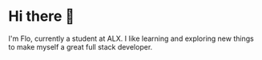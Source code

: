 # **Hi there 👋**
I'm Flo, currently a student at ALX.
I like learning and exploring new things to make myself a great full stack developer.              
